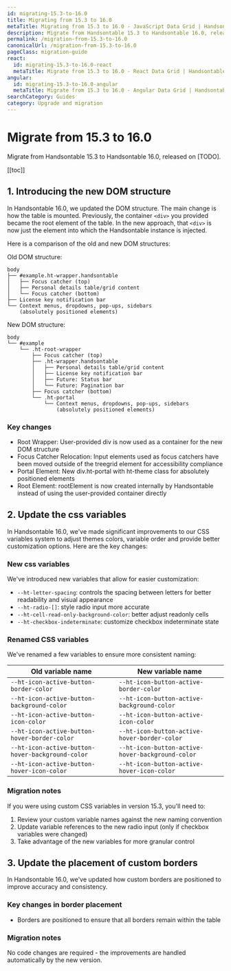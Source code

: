 ```yaml
---
id: migrating-15.3-to-16.0
title: Migrating from 15.3 to 16.0
metaTitle: Migrating from 15.3 to 16.0 - JavaScript Data Grid | Handsontable
description: Migrate from Handsontable 15.3 to Handsontable 16.0, released on [].
permalink: /migration-from-15.3-to-16.0
canonicalUrl: /migration-from-15.3-to-16.0
pageClass: migration-guide
react:
  id: migrating-15.3-to-16.0-react
  metaTitle: Migrate from 15.3 to 16.0 - React Data Grid | Handsontable
angular:
  id: migrating-15.3-to-16.0-angular
  metaTitle: Migrate from 15.3 to 16.0 - Angular Data Grid | Handsontable
searchCategory: Guides
category: Upgrade and migration
---
```


# Migrate from 15.3 to 16.0

Migrate from Handsontable 15.3 to Handsontable 16.0, released on [TODO].

[[toc]]

## 1. Introducing the new DOM structure

In Handsontable 16.0, we updated the DOM structure. The main change is how the table is mounted. Previously, the container `<div>` you provided became the root element of the table. In the new approach, that `<div>` is now just the element into which the Handsontable instance is injected.

Here is a comparison of the old and new DOM structures:

Old DOM structure:

```
body
├── #example.ht-wrapper.handsontable
│   ├── Focus catcher (top)
│   ├── Personal details table/grid content
│   └── Focus catcher (bottom)
├── License key notification bar
└── Context menus, dropdowns, pop-ups, sidebars
    (absolutely positioned elements)
```

New DOM structure:

```
body
└── #example
    └── .ht-root-wrapper
        ├── Focus catcher (top)
        ├── .ht-wrapper.handsontable
        │   ├── Personal details table/grid content
        │   ├── License key notification bar
        │   ├── Future: Status bar
        │   └── Future: Pagination bar
        ├── Focus catcher (bottom)
        └── .ht-portal
            └── Context menus, dropdowns, pop-ups, sidebars
                (absolutely positioned elements)
```

### Key changes
- Root Wrapper: User-provided div is now used as a container for the new DOM structure
- Focus Catcher Relocation: Input elements used as focus catchers have been moved outside of the treegrid element for accessibility compliance
- Portal Element: New div.ht-portal with ht-theme class for absolutely positioned elements
- Root Element: rootElement is now created internally by Handsontable instead of using the user-provided container directly

## 2. Update the css variables

In Handsontable 16.0, we've made significant improvements to our CSS variables system to adjust themes colors, variable order and provide better customization options. Here are the key changes:

### New css variables
We've introduced new variables that allow for easier customization: 

 - `--ht-letter-spacing`: controls the spacing between letters for better readability and visual appearance
 - `--ht-radio-[]`: style radio input more accurate
 - `--ht-cell-read-only-background-color`: better adjust readonly cells
 - `--ht-checkbox-indeterminate`: customize checkbox indeterminate state

### Renamed CSS variables
We've renamed a few variables to ensure more consistent naming: 

| Old variable name                                | New variable name                                |
|--------------------------------------------------|--------------------------------------------------|
| `--ht-icon-active-button-border-color`           | `--ht-icon-button-active-border-color`           |
| `--ht-icon-active-button-background-color`       | `--ht-icon-button-active-background-color`       |
| `--ht-icon-active-button-icon-color`             | `--ht-icon-button-active-icon-color`             |
| `--ht-icon-active-button-hover-border-color`     | `--ht-icon-button-active-hover-border-color`     |
| `--ht-icon-active-button-hover-background-color` | `--ht-icon-button-active-hover-background-color` |
| `--ht-icon-active-button-hover-icon-color`       | `--ht-icon-button-active-hover-icon-color`       |

### Migration notes
If you were using custom CSS variables in version 15.3, you'll need to:

1. Review your custom variable names against the new naming convention
2. Update variable references to the new radio input (only if checkbox variables were changed)
3. Take advantage of the new variables for more granular control

## 3. Update the placement of custom borders

In Handsontable 16.0, we've updated how custom borders are positioned to improve accuracy and consistency.

### Key changes in border placement
- Borders are positioned to ensure that all borders remain within the table

### Migration notes
No code changes are required - the improvements are handled automatically by the new version.
